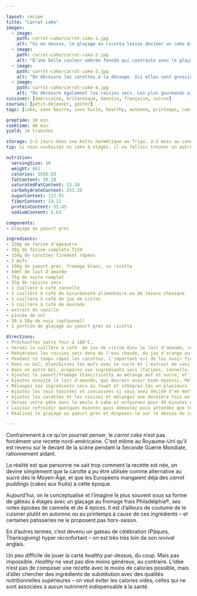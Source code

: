 ```yaml
---

layout: recipe
title: "Carrot cake"
images: 
  - image: 
    path: carrot-cake/carrot-cake-1.jpg
    alt: "Vu du dessus, le glaçage au ricotta laisse deviner un cake bien généreux."
  - image:
    path: carrot-cake/carrot-cake-2.jpg
    alt: "D’une belle couleur ambrée foncée qui contraste avec le glaçage tout blanc, la croûte laisse deviner la carotte râpée."
  - image:
    path: carrot-cake/carrot-cake-3.jpg
    alt: "On découvre les carottes à la découpe. Ici elles sont grossièrement râpées et bien visibles, mais certains préféreront les mixer pour obtenir de tout petit morceaux."
  - image:
    path: carrot-cake/carrot-cake-4.jpg
    alt: "On découvre également les raisins secs. Les plus gourmands ajouteront des noix. Si la couche du glaçage n’est pas énorme à priori, elle suffit largement, le cake étant bien moelleux."
cuisines: [américaine, britannique, danoise, française, suisse]
courses: [petit-déjeuner, goûter]
tags: [cake, sans beurre, sans huile, healthy, automne, printemps, comfort food, fêtes]

preptime: 30 min
cooktime: 40 min
yield: 16 tranches

storage: 2–3 jours dans une boîte hermétique au frigo. 2–3 mois au congélateur sans glaçage.
tip: Si vous souhaitez un cake à étages, il va falloir trouver un autre glaçage plus ferme. Celui utilisé dans cette recette n’est pas conçu pour être utilisé en garniture.

nutrition:
  servingSize: 16
  weight: 861
  calories: 1558.83
  fatContent: 30.18
  saturatedFatContent: 13.20
  carbohydrateContent: 253.28
  sugarContent: 127.91
  fiberContent: 19.12
  proteinContent: 52.45
  sodiumContent: 5.63

components:
- Glaçage au yaourt grec

ingredients:
- 150g de farine d'épeautre
- 30g de farine complète T150
- 150g de carottes finement râpées
- 2 œufs
- 100g de yaourt grec, fromage blanc, ou ricotta
- 50ml de lait d'amande
- 75g de sucre complet
- 35g de raisins secs
- 1 cuillère à café cannelle
- 1 cuillère à café de bicarbonate alimentaire ou de levure chimique
- 1 cuillère à café de jus de citron
- ½ cuillère à café de muscade
- extrait de vanille
- pincée de sel
- 30 à 50g de noix (optionnel)
- 1 portion de glaçage au yaourt grec ou ricotta

directions:
- Préchauffez votre four à 180°C.
- Versez la cuillère à café  de jus de citron dans le lait d'amande, remuez et laissez fermenter un quart d'heure. 
- Réhydratez les raisins secs dans de l'eau chaude, du jus d'orange ou du rhum. 
- Pendant ce temps râpez les carottes, l'important est de les avoir fines, à vous de voir ce que vous préférez en terme de longueur. Mettez-les dans une passoire et essayez d'en sortir le maximum d'eau/humidité à la force de vos mains. Réservez. 
- Dans un bol, blanchissez les œufs avec le sucre et l'extrait de vanille. On cherche à obtenir un mélange mousseux donc il va falloir fouetter jusqu'à doubler le volume du mélange au minimum. Au batteur électrique ça prend 2 minutes, à la main ça en prendra probablement 10.
- Dans un autre bol, préparez vos ingrédients secs (farines, cannelle, muscade, sel, et bicarbonate) et tamisez-les.
- Ajoutez le yaourt/fromage blanc/ricotta au mélange œuf et sucre, et incorporez-le sans trop fouetter. 
- Ajoutez ensuite le lait d'amande, qui devrait avoir bien épaissi. Mélangez sans trop fouetter. 
- Mélangez vos ingrédients secs au fouet et intégrez-les en plusieurs fois à la maryse jusqu'à ce que tout soit lisse. 
- Ajoutez les noix toastées et concassées si vous avez décidé d'en mettre. 
- Ajoutez les carottes et les raisins et mélangez une dernière fois en douceur, à la maryse. 
- Versez votre pâte dans le moule à cake et enfournez pour 40 minutes ou jusqu'à ce que la lame d'un couteau ressorte sèche. 
- Laissez refroidir quelques minutes puis démoulez puis attendez que le cake soit à température ambiante pour le glacage.
- Réalisez le glaçage au yaourt grec et disposez-le sur le dessus du cake.

---
```


Contrairement à ce qu’on pourrait penser, le <i lang="en">carrot cake</i> n‘est pas forcément une recette nord-américaine. C'est même au Royaume-Uni qu’il est revenu sur le devant de la scène pendant la Seconde Guerre Mondiale, rationnement aidant. 

La réalité est que personne ne sait trop comment la recette est née, on devine simplement que la carotte a pu être utilisée comme alternative au sucre dès le Moyen-Âge, et que les Européens mangaient déjà des <i lang="en">carrot puddings</i> (cakes aux fruits) à cette époque. 

Aujourd’hui, on le conceptualise et l’imagine le plus souvent sous sa forme de gâteau à étages avec un glaçage au fromage frais Philadelphia®, ses notes épicées de cannelle et de 4 épices. Il est d’ailleurs de coutume de le cuisiner plutôt en automne ou au printemps à cause de ces ingrédients – et certaines patisseries ne le proposent pas hors-saison. 

En d’autres termes, c’est devenu un gateau de célébration (Pâques, Thanksgiving) hyper réconfortant – on est très très loin de son <i lang="en">revival</i> anglais.

Un peu difficile de jouer la carte <i lang="en">healthy</i> par-dessus, du coup. Mais pas impossible. <i lang="en">Healthy</i> ne veut pas dire moins généreux, au contraire. L’idée n’est pas de composer une recette avec le moins de calories possible, mais d’aller chercher des ingrédients de substitution avec des qualités nutritionnelles supérieures – on veut éviter les calories vides, celles qui ne sont associées à aucun nutriment indispensable à la santé.